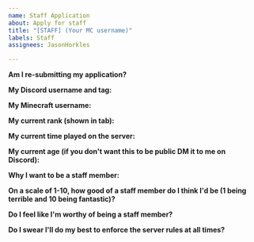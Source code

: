 ```yaml
---
name: Staff Application
about: Apply for staff
title: "[STAFF] (Your MC username)"
labels: Staff
assignees: JasonHorkles

---
```


<!--- If an application is declined, you may submit it again in 1 month. Make sure you meet the requirements (/staff command in-game) before applying. If the application isn't responded to quickly, it may be because we want to give it some more time before making a decision. Be patient. --->

**Am I re-submitting my application?**
<!--- Write your answer on this line --->

**My Discord username and tag:**


**My Minecraft username:**


**My current rank (shown in tab):**


**My current time played on the server:**


**My current age (if you don't want this to be public DM it to me on Discord):**
<!--- Please note that you MUST be over the age of 13 to apply as you can't have a GitHub account if you're under 13 --->

**Why I want to be a staff member:**


**On a scale of 1-10, how good of a staff member do I think I'd be (1 being terrible and 10 being fantastic)?**


**Do I feel like I'm worthy of being a staff member?**


**Do I swear I'll do my best to enforce the server rules at all times?**
